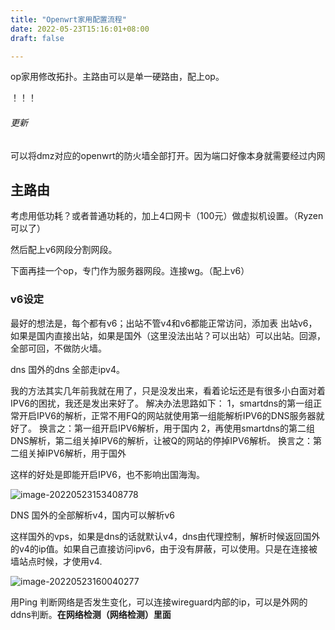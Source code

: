 ```yaml
---
title: "Openwrt家用配置流程"
date: 2022-05-23T15:16:01+08:00
draft: false

---
```


op家用修改拓扑。主路由可以是单一硬路由，配上op。

！！！ 

######  更新

可以将dmz对应的openwrt的防火墙全部打开。因为端口好像本身就需要经过内网



## 主路由

考虑用低功耗？或者普通功耗的，加上4口网卡（100元）做虚拟机设置。（Ryzen可以了）

然后配上v6网段分割网段。

下面再挂一个op，专门作为服务器网段。连接wg。（配上v6）



### v6设定

最好的想法是，每个都有v6；出站不管v4和v6都能正常访问，添加表 出站v6，如果是国内直接出站，如果是国外（这里没法出站？可以出站）可以出站。回源，全部可回，不做防火墙。



dns 国外的dns 全部走ipv4。


我的方法其实几年前我就在用了，只是没发出来，看着论坛还是有很多小白面对着IPV6的困扰，我还是发出来好了。
解决办法思路如下：
1，smartdns的第一组正常开启IPV6的解析，正常不用FQ的网站就使用第一组能解析IPV6的DNS服务器就好了。
换言之：第一组开启IPV6解析，用于国内
2，再使用smartdns的第二组DNS解析，第二组关掉IPV6的解析，让被Q的网站的停掉IPV6解析。
换言之：第二组关掉IPV6解析，用于国外

这样的好处是即能开启IPV6，也不影响出国海淘。

![image-20220523153408778](https://res.cloudinary.com/dbzr1zvpf/image/upload/v1653291252/2022/05/51e8f1c57b5c969d5b2f0becf34ee8fe.webp)

DNS 国外的全部解析v4，国内可以解析v6

这样国外的vps，如果是dns的话就默认v4，dns由代理控制，解析时候返回国外的v4的ip值。如果自己直接访问ipv6，由于没有屏蔽，可以使用。只是在连接被墙站点时候，才使用v4.

![image-20220523160040277](https://res.cloudinary.com/dbzr1zvpf/image/upload/v1653292842/2022/05/d3c8e97e308eefb70284ec200071a37e.webp)

用Ping 判断网络是否发生变化，可以连接wireguard内部的ip，可以是外网的ddns判断。**在网络检测（网络检测）里面**

